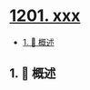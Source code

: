 # [1201. xxx](https://github.com/Tdahuyou/TNotes.leetcode/tree/main/notes/1201.%20xxx)

<!-- region:toc -->

- [1. 📝 概述](#1--概述)

<!-- endregion:toc -->

## 1. 📝 概述
